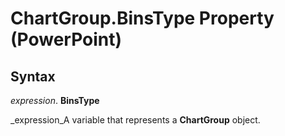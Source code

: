 
# ChartGroup.BinsType Property (PowerPoint)

## Syntax

 _expression_. **BinsType**

 _expression_A variable that represents a  **ChartGroup** object.

